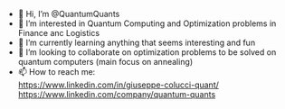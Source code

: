 - 👋 Hi, I’m @QuantumQuants
- 👀 I’m interested in Quantum Computing and Optimization problems in Finance anc Logistics
- 🌱 I’m currently learning anything that seems interesting and fun
- 💞️ I’m looking to collaborate on optimization problems to be solved on quantum computers (main focus on annealing)
- 📫 How to reach me:  
https://www.linkedin.com/in/giuseppe-colucci-quant/
https://www.linkedin.com/company/quantum-quants

<!---
QuantumQuants/QuantumQuants is a ✨ special ✨ repository because its `README.md` (this file) appears on your GitHub profile.
You can click the Preview link to take a look at your changes.
--->
